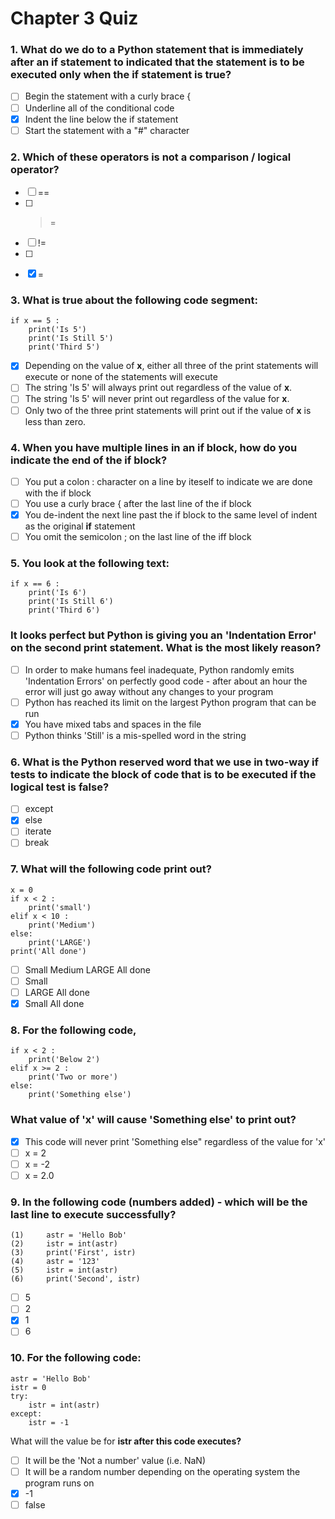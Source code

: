 # Chapter 3 Quiz

### 1. What do we do to a Python statement that is immediately after an __if__ statement to indicated that the statement is to be executed only when the __if__ statement is __true__?
- [ ] Begin the statement with a curly brace {
- [ ] Underline all of the conditional code
- [x] Indent the line below the if statement
- [ ] Start the statement with a "#" character

### 2. Which of these operators is __not__ a comparison / logical operator?  
- [ ] ==
- [ ] >=
- [ ] !=
- [ ] >
- [x] =

### 3. What is true about the following code segment:
```
if x == 5 :
    print('Is 5')
    print('Is Still 5')
    print('Third 5')
``` 
- [x] Depending on the value of __x__, either all three of the print statements will execute or none of the statements will execute
- [ ] The string 'Is 5' will always print out regardless of the value of __x__.
- [ ] The string 'Is 5' will never print out regardless of the value for __x__.
- [ ] Only two of the three print statements will print out if the value of __x__ is less than zero.

### 4. When you have multiple lines in an __if__ block, how do you indicate the end of the __if__ block?  
- [ ] You put a colon : character on a line by iteself to indicate we are done with the if block
- [ ] You use a curly brace { after the last line of the if block
- [x] You de-indent the next line past the if block to the same level of indent as the original __if__ statement
- [ ] You omit the semicolon ; on the last line of the iff block

### 5. You look at the following text:
```
if x == 6 :
    print('Is 6')
    print('Is Still 6')
    print('Third 6')
```  
### It looks perfect but Python is giving you an 'Indentation Error' on the second print statement. What is the most likely reason?
- [ ] In order to make humans feel inadequate, Python randomly emits 'Indentation Errors' on perfectly good code - after about an hour the error will just go away without any changes to your program
- [ ] Python has reached its limit on the largest Python program that can be run
- [x] You have mixed tabs and spaces in the file
- [ ] Python thinks 'Still' is a mis-spelled word in the string

### 6. What is the Python reserved word that we use in two-way if tests to indicate the block of code that is to be executed if the logical test is false? 
- [ ] except
- [x] else
- [ ] iterate
- [ ] break

### 7. What will the following code print out?
```
x = 0
if x < 2 :
    print('small')
elif x < 10 :
    print('Medium')
else:
    print('LARGE')
print('All done')
```
- [ ] Small
      Medium
      LARGE
      All done
- [ ] Small
- [ ] LARGE
      All done
- [x] Small
      All done

### 8. For the following code,
```
if x < 2 :
    print('Below 2')
elif x >= 2 :
    print('Two or more')
else:
    print('Something else')
```
### What value of 'x' will cause 'Something else' to print out?
- [x] This code will never print 'Something else" regardless of the value for 'x'
- [ ] x = 2
- [ ] x = -2
- [ ] x = 2.0

### 9. In the following code (numbers added) - which will be the last line to execute successfully?
```
(1)     astr = 'Hello Bob'
(2)     istr = int(astr)
(3)     print('First', istr)
(4)     astr = '123'
(5)     istr = int(astr)
(6)     print('Second', istr)
```
- [ ] 5
- [ ] 2
- [x] 1
- [ ] 6

### 10. For the following code:
```
astr = 'Hello Bob'
istr = 0
try:
    istr = int(astr)
except:
    istr = -1
```  
What will the value be for __istr after this code executes?__
- [ ] It will be the 'Not a number' value (i.e. NaN)
- [ ] It will be a random number depending on the operating system the program runs on
- [x] -1
- [ ] false
